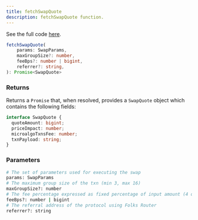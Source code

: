 ```yaml
---
title: fetchSwapQuote
description: fetchSwapQuote function.
---
```


See the full code [here](https://github.com/Folks-Finance/folks-router/blob/main/packages/folks-router-js-sdk/src/FolksRouterClient.ts#L37).

```ts
fetchSwapQuote(
    params: SwapParams,
    maxGroupSize?: number,
    feeBps?: number | bigint,
    referrer?: string,
): Promise<SwapQuote>
```

### Returns

Returns a `Promise` that, when resolved, provides a `SwapQuote` object which contains the following fields:

```ts
interface SwapQuote {
  quoteAmount: bigint;
  priceImpact: number;
  microalgoTxnsFee: number;
  txnPayload: string;
}
```

### Parameters

```sh
# The set of parameters used for executing the swap
params: SwapParams
# The maximum group size of the txn (min 3, max 16)
maxGroupSize?: number
# The fee percentage expressed as fixed percentage of input amount (4 d.p)
feeBps?: number | bigint
# The referral address of the protocol using Folks Router
referrer?: string
```
